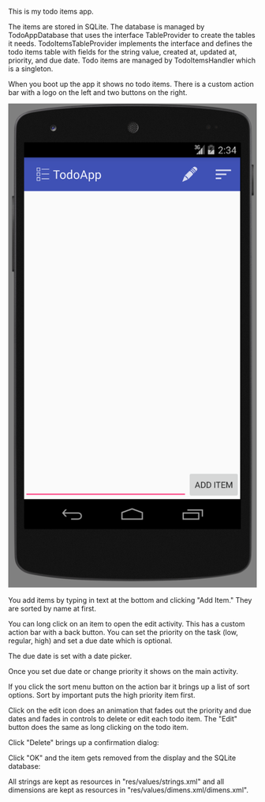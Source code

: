 This is my todo items app.

The items are stored in SQLite. The database is managed by TodoAppDatabase that uses the interface TableProvider to create the tables it needs. TodoItemsTableProvider implements the interface and defines the todo items table with fields for the string value, created at, updated at, priority, and due date. Todo items are managed by TodoItemsHandler which is a singleton.

When you boot up the app it shows no todo items. There is a custom action bar with a logo on the left and two buttons on the right.

![alt tag](https://github.com/ebaumstarck/todoapp_android/blob/master/demo/screenshot1.png)

You add items by typing in text at the bottom and clicking "Add Item." They are sorted by name at first.

<screenshot2>

You can long click on an item to open the edit activity. This has a custom action bar with a back button. You can set the priority on the task (low, regular, high) and set a due date which is optional.

<screenshot3>

The due date is set with a date picker.

<screenshot4>

Once you set due date or change priority it shows on the main activity.

<screenshot5>

If you click the sort menu button on the action bar it brings up a list of sort options. Sort by important puts the high priority item first.

<screenshot6>

Click on the edit icon does an animation that fades out the priority and due dates and fades in controls to delete or edit each todo item. The "Edit" button does the same as long clicking on the todo item.

<screenshot7>

Click "Delete" brings up a confirmation dialog:

<screenshot8>

Click "OK" and the item gets removed from the display and the SQLite database:

<screenshot9>

All strings are kept as resources in "res/values/strings.xml" and all dimensions are kept as resources in "res/values/dimens.xml/dimens.xml".

